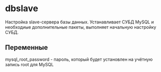 dbslave
=========

Настройка slave-сервера базы данных. Устанавливает СУБД MySQL и необходиые дополнительные пакеты, выполняет начальную настройку СУБД.

Переменные
---------
mysql_root_password - пароль, который будет установлен на учётную запись root для MySQL

